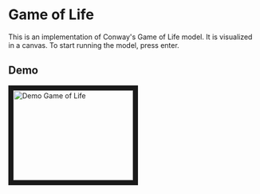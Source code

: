 # Game of Life

This is an implementation of Conway's Game of Life model. It is visualized in
a canvas. To start running the model, press enter.

## Demo

<a href="http://www.youtube.com/watch?feature=player_embedded&v=Oqf2fY5fKTk
" target="_blank"><img src="http://img.youtube.com/vi/Oqf2fY5fKTk/0.jpg"
alt="Demo Game of Life" width="240" height="180" border="10" /></a>
